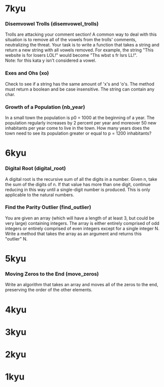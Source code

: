 # 7kyu
### Disemvowel Trolls (disemvowel_trolls)
Trolls are attacking your comment section! A common way to deal with this situation is to remove all of the vowels from the trolls' comments, neutralizing the threat. Your task is to write a function that takes a string and return a new string with all vowels removed. For example, the string "This website is for losers LOL!" would become "Ths wbst s fr lsrs LL!".  
Note: for this kata y isn't considered a vowel.
### Exes and Ohs (xo)
Check to see if a string has the same amount of 'x's and 'o's. The method must return a boolean and be case insensitive. The string can contain any char.
### Growth of a Population (nb_year)
In a small town the population is p0 = 1000 at the beginning of a year. The population regularly increases by 2 percent per year and moreover 50 new inhabitants per year come to live in the town. How many years does the town need to see its population greater or equal to p = 1200 inhabitants?

# 6kyu
### Digital Root (digital_root)
A digital root is the recursive sum of all the digits in a number. Given n, take the sum of the digits of n. If that value has more than one digit, continue reducing in this way until a single-digit number is produced. This is only applicable to the natural numbers.
### Find the Parity Outlier (find_outlier)
You are given an array (which will have a length of at least 3, but could be very large) containing integers. The array is either entirely comprised of odd integers or entirely comprised of even integers except for a single integer N. Write a method that takes the array as an argument and returns this "outlier" N.

# 5kyu
### Moving Zeros to the End (move_zeros)
Write an algorithm that takes an array and moves all of the zeros to the end, preserving the order of the other elements.

# 4kyu

# 3kyu

# 2kyu

# 1kyu
